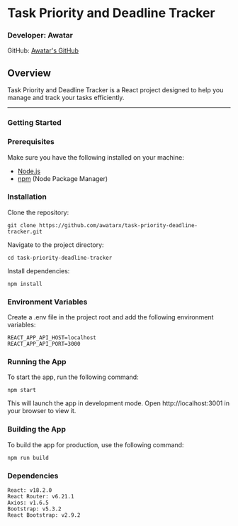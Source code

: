 # Task Priority and Deadline Tracker

### Developer: Awatar

GitHub: [Awatar's GitHub](https://github.com/awatarx)


## Overview

Task Priority and Deadline Tracker is a React project designed to help you manage and track your tasks efficiently.

---

### Getting Started


### Prerequisites

Make sure you have the following installed on your machine:

- [Node.js](https://nodejs.org/)
- [npm](https://www.npmjs.com/) (Node Package Manager)

### Installation

Clone the repository:

    git clone https://github.com/awatarx/task-priority-deadline-tracker.git

Navigate to the project directory:

    cd task-priority-deadline-tracker

Install dependencies:

    npm install

### Environment Variables

Create a .env file in the project root and add the following environment variables:

    REACT_APP_API_HOST=localhost
    REACT_APP_API_PORT=3000


### Running the App

To start the app, run the following command:

    npm start


This will launch the app in development mode. Open http://localhost:3001 in your browser to view it.


### Building the App

To build the app for production, use the following command:

    npm run build


### Dependencies

    React: v18.2.0
    React Router: v6.21.1
    Axios: v1.6.5
    Bootstrap: v5.3.2
    React Bootstrap: v2.9.2
